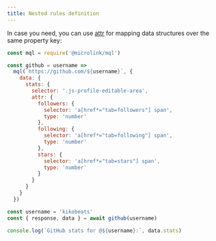```yaml
---
title: Nested rules definition
---
```


In case you need, you can use [attr](/docs/mql/data/attr) for mapping data structures over the same property key:

```js
const mql = require('@microlink/mql')

const github = username =>
  mql(`https://github.com/${username}`, {
    data: {
      stats: {
        selector: '.js-profile-editable-area',
        attr: {
          followers: {
            selector: 'a[href*="tab=followers"] span',
            type: 'number'
          },
          following: {
            selector: 'a[href*="tab=following"] span',
            type: 'number'
          },
          stars: {
            selector: 'a[href*="tab=stars"] span',
            type: 'number'
          }
        }
      }
    }
  })

const username = 'kikobeats'
const { response, data } = await github(username)

console.log(`GitHub stats for @${username}:`, data.stats)
```
